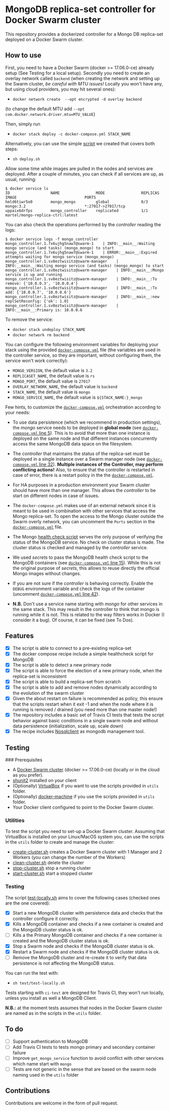 # MongoDB replica-set controller for Docker Swarm cluster

This repository provides a dockerized controller for a Mongo DB replica-set deployed on a Docker Swarm cluster.

## How to use
First, you need to have a Docker Swarm (docker >= 17.06.0-ce) already setup (See Testing for a local setup).
Secondly you need to create an overlay network called `backend` (when creating the network and setting up the Swarm cluster, *be careful with MTU issues!* Locally you won't have any, but using cloud providers, you may hit several ones):

* `docker network create  --opt encrypted -d overlay backend`

(to change the default MTU add `--opt com.docker.network.driver.mtu=MTU_VALUE`)

Then, simply run

* `docker stack deploy -c docker-compose.yml STACK_NAME`

Alternatively, you can use the simple [script](deploy.sh) we created that covers both steps:

* `sh deploy.sh`

Allow some time while images are pulled in the nodes and services are deployed. After a couple of minutes, you can check if all services are up, as usual, running:

```
$ docker service ls
ID                  NAME                MODE                REPLICAS            IMAGE                              PORTS
hmld6tiwr5o0        mongo_mongo         global              0/3                 mongo:3.2                          *:27017->27017/tcp
uppaix6drfps        mongo_controller    replicated          1/1                 martel/mongo-replica-ctrl:latest   
```  

You can also check the operations performed by the *controller* reading the logs:

```
$ docker service logs -f mongo_controller
mongo_controller.1.7x6ujhg5naw7@swarm-1    | INFO:__main__:Waiting mongo service (and tasks) (mongo_mongo) to start
mongo_controller.1.7x6ujhg5naw7@swarm-1    | ERROR:__main__:Expired attempts waiting for mongo service (mongo_mongo)
mongo_controller.1.sv8eztwisitz@swarm-manager    | INFO:__main__:Waiting mongo service (and tasks) (mongo_mongo) to start
mongo_controller.1.sv8eztwisitz@swarm-manager    | INFO:__main__:Mongo service is up and running
mongo_controller.1.sv8eztwisitz@swarm-manager    | INFO:__main__:To remove: {'10.0.0.3', '10.0.0.4'}
mongo_controller.1.sv8eztwisitz@swarm-manager    | INFO:__main__:To add: {'10.0.0.7', '10.0.0.6'}
mongo_controller.1.sv8eztwisitz@swarm-manager    | INFO:__main__:new replSetReconfig: {'ok': 1.0}
mongo_controller.1.sv8eztwisitz@swarm-manager    | INFO:__main__:Primary is: 10.0.0.6
```  

To remove the service:

* `docker stack undeploy STACK_NAME`
* `docker network rm backend`

You can configure the following environment variables for deploying your stack using the provided [`docker-compose.yml`](docker-compose.yml) file (the variables are used in the controller service, so they are important, without configuring them, the service won't work correctly):

* `MONGO_VERSION`, the default value is `3.2`
* `REPLICASET_NAME`, the default value is `rs`
* `MONGO_PORT`, the default value is `27017`
* `OVERLAY_NETWORK_NAME`, the default value is `backend`
* `STACK_NAME`, the default value is `mongo`
* `MONGO_SERVICE_NAME`, the default value is `${STACK_NAME:}_mongo`


Few hints, to customize the [`docker-compose.yml`](docker-compose.yml) orchestration according to your needs:

* To use data persistence (which we recommend in production settings), the *mongo* service needs to be deployed in **global mode** (see [`docker-compose.yml` line 5](docker-compose.yml#L5)). This is to avoid that more than one instance is deployed on the same node and that different instances concurrently access the same MongoDB data space on the filesystem.

* The *controller* that maintains the status of the replica-set must be deployed in a single instance over a Swarm manager node (see [`docker-compose.yml` line 32](docker-compose.yml#L32)). **Multiple instances of the Controller, may perform conflicting actions!** Also, to ensure that the controller is restarted in case of error, there is a restart policy in the the [`docker-compose.yml`](docker-compose.yml#L53).

* For HA purposes in a production environment your Swarm cluster should have more than one manager. This allows the *controller* to be start on different nodes in case of issues.

* The `docker-compose.yml` makes use of an external network since it is meant to be used in combination with other services that access the Mongo replica-set. To open the access to the Mongo cluster outside the Swarm overly network, you can uncomment the `Ports` section in the [`docker-compose.yml`](docker-compose.yml#L8) file.

* The Mongo [health check script](mongo-healthcheck) serves the only purpose of verifying the status of the MongoDB service. No check on cluster status is made. The cluster status is checked and managed by the *controller* service.

* We used *secrets* to pass the MongoDB health check script to the MongoDB containers (see [`docker-compose.yml` line 15](docker-compose.yml#L15)). While this is not the original purpose of *secrets*, this allows to reuse directly the official Mongo images without changes.

* If you are not sure if the *controller* is behaving correctly. Enable the `DEBUG` environment variable and check the logs of the container  (uncomment [`docker-compose.yml` line 42](docker-compose.yml#L42)).

* **N.B.** Don't use a service name starting with *mongo* for other services in the same stack. This may result in the controller to think that mongo is running while it is not. This is related to the way filters works in Docker (I consider it a bug). Of course, it can be fixed (see To Dos).

## Features
- [x] The script is able to connect to a pre-existing replica-set
- [x] The docker compose recipe include a simple healthcheck script for MongoDB
- [x] The script is able to detect a new primary node
- [x] The script is able to force the election of a new primary node, when the replica-set is inconsistent
- [x] The script is able to build a replica-set from scratch
- [x] The script is able to add and remove nodes dynamically according to the evolution of the swarm cluster
- [x] Given the about restart on failure is recommended as policy, this ensure that the scripts restart when it exit -1 and when the node where it is running is removed / drained (you need more than one master node!)
- [x] The repository includes a basic set of Travis CI tests that tests the script behavior against basic conditions in a single swarm node and without data persistence (initialization, scale up, scale down)
- [x] The recipe includes [Nosqlclient](https://www.nosqlclient.com) as mongodb management tool.

## Testing

### Prerequisites

* A [Docker Swarm cluster](https://docs.docker.com/engine/swarm/swarm-tutorial/create-swarm/) (docker >= 17.06.0-ce) (locally or in the cloud as you prefer).
* [shunit2](https://github.com/kward/shunit2) installed on your client
* (Optionally) [VirtualBox](http://virtualbox.org) if you want to use the scripts provided in `utils` folder.
* (Optionally) [docker-machine](https://docs.docker.com/machine/install-machine/) if you use the scripts provided in `utils` folder.
* Your Docker client configured to point to the Docker Swarm cluster.

### Utilities
To test the script you need to set-up a Docker Swarm cluster. Assuming that VirtualBox is installed on your Linux/MacOS system you, can use the scripts in the `utils` folder to create and manage the cluster:
* [create-cluster.sh](utils/create-cluster.sh) creates a Docker Swarm cluster with 1 Manager and 2 Workers (you can change the number of the Workers)
* [clean-cluster.sh](utils/clean-cluster.sh) delete the cluster
* [stop-cluster.sh](utils/stop-cluster.sh) stop a running cluster
* [start-cluster.sh](utils/start-cluster.sh) start a stopped cluster

### Testing
The script [test-locally.sh](test/test-locally.sh) aims to cover the following cases (checked ones are the one covered):
* [x] Start a new MongoDB cluster with persistence data and checks that the controller configure it correctly.
* [x] Kills a MongoDB container and checks if a new container is created and the MongoDB cluster status is ok.
* [ ] Kills a the Primary MongoDB container and checks if a new container is created and the MongoDB cluster status is ok.
* [x] Stop a Swarm node and checks if the MongoDB cluster status is ok.
* [x] Restart a Swarm node and checks if the MongoDB cluster status is ok.
* [ ] Remove the MongoDB cluster and re-create it to verify that data persistence is not affecting the MongoDB status.

You can run the test with:

* `sh test/test-locally.sh`

Tests starting with `ci-test` are designed for Travis CI, they won't run locally, unless you install as well a MongoDB Client.

**N.B.:** at the moment tests assumes that nodes in the Docker Swarm cluster are named as in the scripts in the `utils` folder.

## To do
- [ ] Support authentication to MongoDB
- [ ] Add Travis CI tests to tests mongo primary and secondary container failure
- [ ] Improve `get_mongo_service` function to avoid conflict with other services which name start with `mongo`
- [ ] Tests are not generic in the sense that are based on the swarm node naming used in the `utils` folder

## Contributions
Contributions are welcome in the form of pull request.

